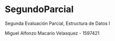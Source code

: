 # SegundoParcial
Segunda Evaluación Parcial, Estructura de Datos I

Miguel Alfonzo Macario Velasquez - 1597421
